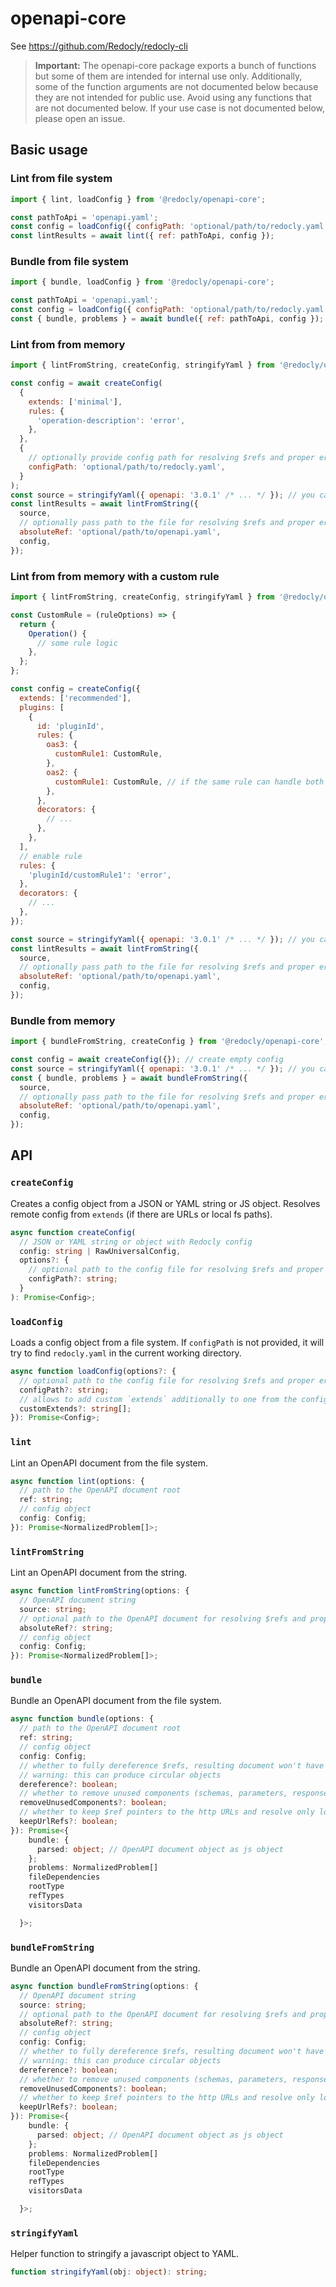 # openapi-core

See https://github.com/Redocly/redocly-cli

> **Important:**
> The openapi-core package exports a bunch of functions but some of them are intended for internal use only.
> Additionally, some of the function arguments are not documented below because they are not intended for public use.
> Avoid using any functions that are not documented below.
> If your use case is not documented below, please open an issue.

## Basic usage

### Lint from file system

```js
import { lint, loadConfig } from '@redocly/openapi-core';

const pathToApi = 'openapi.yaml';
const config = loadConfig({ configPath: 'optional/path/to/redocly.yaml' });
const lintResults = await lint({ ref: pathToApi, config });
```

### Bundle from file system

```js
import { bundle, loadConfig } from '@redocly/openapi-core';

const pathToApi = 'openapi.yaml';
const config = loadConfig({ configPath: 'optional/path/to/redocly.yaml' });
const { bundle, problems } = await bundle({ ref: pathToApi, config });
```

### Lint from from memory

```js
import { lintFromString, createConfig, stringifyYaml } from '@redocly/openapi-core';

const config = await createConfig(
  {
    extends: ['minimal'],
    rules: {
      'operation-description': 'error',
    },
  },
  {
    // optionally provide config path for resolving $refs and proper error locations
    configPath: 'optional/path/to/redocly.yaml',
  }
);
const source = stringifyYaml({ openapi: '3.0.1' /* ... */ }); // you can also use JSON.stringify
const lintResults = await lintFromString({
  source,
  // optionally pass path to the file for resolving $refs and proper error locations
  absoluteRef: 'optional/path/to/openapi.yaml',
  config,
});
```

### Lint from from memory with a custom rule

```js
import { lintFromString, createConfig, stringifyYaml } from '@redocly/openapi-core';

const CustomRule = (ruleOptions) => {
  return {
    Operation() {
      // some rule logic
    },
  };
};

const config = createConfig({
  extends: ['recommended'],
  plugins: [
    {
      id: 'pluginId',
      rules: {
        oas3: {
          customRule1: CustomRule,
        },
        oas2: {
          customRule1: CustomRule, // if the same rule can handle both oas3 and oas2
        },
      },
      decorators: {
        // ...
      },
    },
  ],
  // enable rule
  rules: {
    'pluginId/customRule1': 'error',
  },
  decorators: {
    // ...
  },
});

const source = stringifyYaml({ openapi: '3.0.1' /* ... */ }); // you can also use JSON.stringify
const lintResults = await lintFromString({
  source,
  // optionally pass path to the file for resolving $refs and proper error locations
  absoluteRef: 'optional/path/to/openapi.yaml',
  config,
});
```

### Bundle from memory

```js
import { bundleFromString, createConfig } from '@redocly/openapi-core';

const config = await createConfig({}); // create empty config
const source = stringifyYaml({ openapi: '3.0.1' /* ... */ }); // you can also use JSON.stringify
const { bundle, problems } = await bundleFromString({
  source,
  // optionally pass path to the file for resolving $refs and proper error locations
  absoluteRef: 'optional/path/to/openapi.yaml',
  config,
});
```

## API

### `createConfig`

Creates a config object from a JSON or YAML string or JS object.
Resolves remote config from `extends` (if there are URLs or local fs paths).

```ts
async function createConfig(
  // JSON or YAML string or object with Redocly config
  config: string | RawUniversalConfig,
  options?: {
    // optional path to the config file for resolving $refs and proper error locations
    configPath?: string;
  }
): Promise<Config>;
```

### `loadConfig`

Loads a config object from a file system. If `configPath` is not provided,
it will try to find `redocly.yaml` in the current working directory.

```ts
async function loadConfig(options?: {
  // optional path to the config file for resolving $refs and proper error locations
  configPath?: string;
  // allows to add custom `extends` additionally to one from the config file
  customExtends?: string[];
}): Promise<Config>;
```

### `lint`

Lint an OpenAPI document from the file system.

```ts
async function lint(options: {
  // path to the OpenAPI document root
  ref: string;
  // config object
  config: Config;
}): Promise<NormalizedProblem[]>;
```

### `lintFromString`

Lint an OpenAPI document from the string.

```ts
async function lintFromString(options: {
  // OpenAPI document string
  source: string;
  // optional path to the OpenAPI document for resolving $refs and proper error locations
  absoluteRef?: string;
  // config object
  config: Config;
}): Promise<NormalizedProblem[]>;
```

### `bundle`

Bundle an OpenAPI document from the file system.

```ts
async function bundle(options: {
  // path to the OpenAPI document root
  ref: string;
  // config object
  config: Config;
  // whether to fully dereference $refs, resulting document won't have any $ref
  // warning: this can produce circular objects
  dereference?: boolean;
  // whether to remove unused components (schemas, parameters, responses, etc)
  removeUnusedComponents?: boolean;
  // whether to keep $ref pointers to the http URLs and resolve only local fs $refs
  keepUrlRefs?: boolean;
}): Promise<{
    bundle: {
      parsed: object; // OpenAPI document object as js object
    };
    problems: NormalizedProblem[]
    fileDependencies
    rootType
    refTypes
    visitorsData

  }>;
```

### `bundleFromString`

Bundle an OpenAPI document from the string.

```ts
async function bundleFromString(options: {
  // OpenAPI document string
  source: string;
  // optional path to the OpenAPI document for resolving $refs and proper error locations
  absoluteRef?: string;
  // config object
  config: Config;
  // whether to fully dereference $refs, resulting document won't have any $ref
  // warning: this can produce circular objects
  dereference?: boolean;
  // whether to remove unused components (schemas, parameters, responses, etc)
  removeUnusedComponents?: boolean;
  // whether to keep $ref pointers to the http URLs and resolve only local fs $refs
  keepUrlRefs?: boolean;
}): Promise<{
    bundle: {
      parsed: object; // OpenAPI document object as js object
    };
    problems: NormalizedProblem[]
    fileDependencies
    rootType
    refTypes
    visitorsData

  }>;
```

### `stringifyYaml`

Helper function to stringify a javascript object to YAML.

```ts
function stringifyYaml(obj: object): string;
```